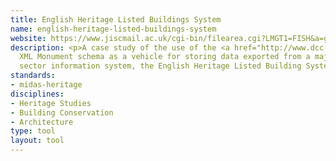 ```yaml
---
title: English Heritage Listed Buildings System
name: english-heritage-listed-buildings-system
website: https://www.jiscmail.ac.uk/cgi-bin/filearea.cgi?LMGT1=FISH&a=get&f=/MIDASXMLCaseStudy_LBS.htm
description: <p>A case study of the use of the <a href="http://www.dcc.ac.uk/resources/metadata-standards/midas-heritage">MIDAS</a>
  XML Monument schema as a vehicle for storing data exported from a major heritage
  sector information system, the English Heritage Listed Building System (LBS).</p>
standards:
- midas-heritage
disciplines:
- Heritage Studies
- Building Conservation
- Architecture
type: tool
layout: tool
---
```



